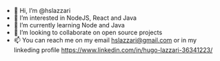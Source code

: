 - 👋 Hi, I’m @hslazzari
- 👀 I’m interested in NodeJS, React and Java
- 🌱 I’m currently learning Node and Java
- 💞️ I’m looking to collaborate on open source projects
- 📫 You can reach me on my email hslazzari@gmail.com or in my linkeding profile https://www.linkedin.com/in/hugo-lazzari-36341223/

<!---
hslazzari/hslazzari is a ✨ special ✨ repository because its `README.md` (this file) appears on your GitHub profile.
You can click the Preview link to take a look at your changes.
--->
